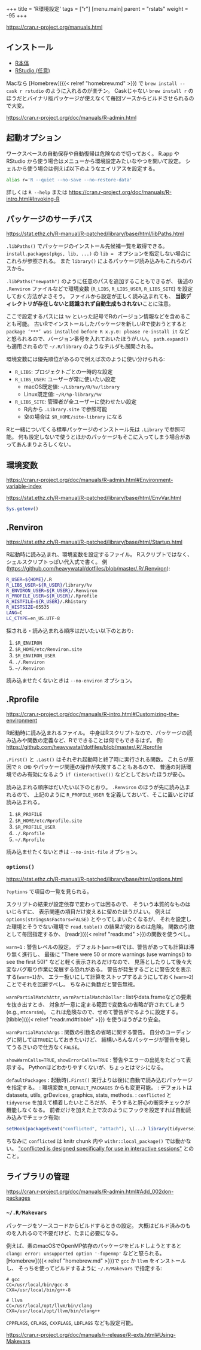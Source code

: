 +++
title = 'R環境設定'
tags = ["r"]
[menu.main]
  parent = "rstats"
  weight = -95
+++

https://cran.r-project.org/manuals.html

## インストール

- [R本体](https://cloud.r-project.org/)
- [RStudio (任意)](https://posit.co/download/rstudio-desktop/)

Macなら [Homebrew]({{< relref "homebrew.md" >}}) で
`brew install --cask r rstudio` のように入れるのが楽チン。
Caskじゃない `brew install r` のほうだとバイナリ版パッケージが使えなくて毎回ソースからビルドさせられるので大変。

https://cran.r-project.org/doc/manuals/R-admin.html


## 起動オプション

ワークスペースの自動保存や自動復帰は危険なので切っておく。
R.app や RStudio から使う場合はメニューから環境設定みたいなやつを開いて設定。
シェルから使う場合は例えば以下のようなエイリアスを設定する。

```sh
alias r='R --quiet --no-save --no-restore-data'
```

詳しくは `R --help` または
https://cran.r-project.org/doc/manuals/R-intro.html#Invoking-R


## パッケージのサーチパス

https://stat.ethz.ch/R-manual/R-patched/library/base/html/libPaths.html

`.libPaths()` でパッケージのインストール先候補一覧を取得できる。
`install.packages(pkgs, lib, ...)`
の `lib = ` オプションを指定しない場合にこれらが参照される。
また `library()` によるパッケージ読み込みもこれらのパスから。

`.libPaths("newpath")` のように任意のパスを追加することもできるが、
後述の `.Renviron` ファイルなどで環境変数
(`R_LIBS`, `R_LIBS_USER`, `R_LIBS_SITE`)
を設定しておく方法がよさそう。
ファイルから設定が正しく読み込まれても、
**当該ディレクトリが存在しないと認識されず自動生成もされない**ことに注意。

ここで設定するパスには `%v` といった記号でRのバージョン情報などを含めることも可能。
古いRでインストールしたパッケージを新しいRで使おうとすると
`package ‘***’ was installed before R x.y.0: please re-install it`
などと怒られるので、バージョン番号を入れておいたほうがいい。
`path.expand()` も適用されるので `~/.R/library` のようなチルダも展開される。

環境変数には優先順位があるので例えば次のように使い分けられる:

- `R_LIBS`: プロジェクトごとの一時的な設定
- `R_LIBS_USER`: ユーザーが常に使いたい設定
    - macOS既定値: `~/Library/R/%v/library`
    - Linux既定値: `~/R/%p-library/%v`
- `R_LIBS_SITE`: 管理者が全ユーザーに使わせたい設定
    - R内から `.Library.site` で参照可能
    - 空の場合は `$R_HOME/site-library` になる

Rと一緒についてくる標準パッケージのインストール先は `.Library` で参照可能。
何も設定しないで使うとほかのパッケージもそこに入ってしまう場合があってあんまりよろしくない。


## 環境変数

https://cran.r-project.org/doc/manuals/R-admin.html#Environment-variable-index

https://stat.ethz.ch/R-manual/R-patched/library/base/html/EnvVar.html

```r
Sys.getenv()
```


## .Renviron

<https://stat.ethz.ch/R-manual/R-patched/library/base/html/Startup.html>

R起動時に読み込まれ、環境変数を設定するファイル。
Rスクリプトではなく、シェルスクリプトっぽい代入式で書く。
例 (<https://github.com/heavywatal/dotfiles/blob/master/.R/.Renviron>):

```sh
R_USER=${HOME}/.R
R_LIBS_USER=${R_USER}/library/%v
R_ENVIRON_USER=${R_USER}/.Renviron
R_PROFILE_USER=${R_USER}/.Rprofile
R_HISTFILE=${R_USER}/.Rhistory
R_HISTSIZE=65535
LANG=C
LC_CTYPE=en_US.UTF-8
```

探される・読み込まれる順序はだいたい以下のとおり:

1. `$R_ENVIRON`
1. `$R_HOME/etc/Renviron.site`
1. `$R_ENVIRON_USER`
1. `./.Renviron`
1. `~/.Renviron`

読み込ませたくないときは `--no-environ` オプション。


## .Rprofile

https://cran.r-project.org/doc/manuals/R-intro.html#Customizing-the-environment

R起動時に読み込まれるファイル。
中身はRスクリプトなので、パッケージの読み込みや関数の定義など、Rでできることは何でもできるはず。
例: <https://github.com/heavywatal/dotfiles/blob/master/.R/.Rprofile>

`.First()` と `.Last()` はそれぞれ起動時と終了時に実行される関数。
これらが原因で `R CMD` やパッケージ関連の操作が失敗することもあるので、
普通の対話環境でのみ有効になるよう `if (interactive())` などとしておいたほうが安心。

読み込まれる順序はだいたい以下のとおり。
`.Renviron` のほうが先に読み込まれるので、
上記のように `R_PROFILE_USER` を定義しておいて、そこに置いとけば読み込まれる。

1. `$R_PROFILE`
1. `$R_HOME/etc/Rprofile.site`
1. `$R_PROFILE_USER`
1. `./.Rprofile`
1. `~/.Rprofile`

読み込ませたくないときは `--no-init-file` オプション。


### `options()`

<https://stat.ethz.ch/R-manual/R-patched/library/base/html/options.html>

`?options` で項目の一覧を見られる。

スクリプトの結果が設定依存で変わっては困るので、
そういう本質的なものはいじらずに、
表示関連の項目だけ変えるに留めたほうがよい。
例えば `options(stringsAsFactors=FALSE)` とやってしまいたくなるが、
それを設定した環境とそうでない環境で `read.table()` の結果が変わるのは危険。
関数の引数として毎回指定するか、
[readr]({{< relref "readr.md" >}})の関数を使うべし。

`warn=1`
: 警告レベルの設定。
  デフォルト(`warn=0`)では、警告があっても計算は滞り無く進行し、
  最後に "There were 50 or more warnings (use warnings() to see the first 50)"
  などと軽く表示されるだけなので、
  見落としたりして後々大変なバグ取り作業に発展する恐れがある。
  警告が発生するごとに警告文を表示する(`warn=1`)か、
  エラー扱いにして計算をストップするようにしておく(`warn=2`)ことでそれを回避すべし。
  ちなみに負数だと警告無視。

`warnPartialMatchAttr`, `warnPartialMatchDollar`
: listやdata.frameなどの要素を抜き出すとき、
  対象が一意に定まる範囲で変数名の省略が許されてしまう (e.g., `mtcars$m`)。
  これは危険なので、せめて警告がでるように設定する。
  [tibble]({{< relref "readr.md#tibble" >}}) を使うほうがより安全。

`warnPartialMatchArgs`
: 関数の引数名の省略に関する警告。
  自分のコーディングに関しては`TRUE`にしておきたいけど、
  結構いろんなパッケージが警告を発してうるさいので仕方なく`FALSE`。

`showWarnCalls=TRUE`, `showErrorCalls=TRUE`
: 警告やエラーの出処をたどって表示する。
  Pythonほどわかりやすくないが、ちょっとはマシになる。

`defaultPackages`
: 起動時(`.First()` 実行よりは後)に自動で読み込むパッケージを指定する。
: 環境変数 `R_DEFAULT_PACKAGES` からも変更可能。
: デフォルトは datasets, utils, grDevices, graphics, stats, methods.
: `conflicted` と `tidyverse` を加えて横着したいところだが、
  そうすると肝心の衝突チェックが機能しなくなる。
  前者だけを加えた上で次のようにフックを設定すれば自動読み込みでチェック有効:
  ```r
  setHook(packageEvent("conflicted", "attach"), \(...) library(tidyverse))
  ```
  ちなみに `conflicted` は knitr chunk 内や `withr::local_package()` では動かない。
  ["conflicted is designed specifically for use in interactive sessions"](https://github.com/r-lib/conflicted/issues/88#issuecomment-1445383091)
  とのこと。


## ライブラリの管理

https://cran.r-project.org/doc/manuals/R-admin.html#Add_002don-packages

### `~/.R/Makevars`

パッケージをソースコードからビルドするときの設定。
大概はビルド済みのものを入れるので不要だけど、たまに必要になる。

例えば、素のmacOSでOpenMP依存のパッケージをビルドしようとすると
`clang: error: unsupported option '-fopenmp'`
などと怒られる。
[Homebrew]({{< relref "homebrew.md" >}})で
`gcc` か `llvm` をインストールし、
そっちを使ってビルドするように `~/.R/Makevars` で指定する:

```make
# gcc
CC=/usr/local/bin/gcc-8
CXX=/usr/local/bin/g++-8

# llvm
CC=/usr/local/opt/llvm/bin/clang
CXX=/usr/local/opt/llvm/bin/clang++
```

`CPPFLAGS`, `CFLAGS`, `CXXFLAGS`, `LDFLAGS` なども設定可能。

https://cran.r-project.org/doc/manuals/r-release/R-exts.html#Using-Makevars
